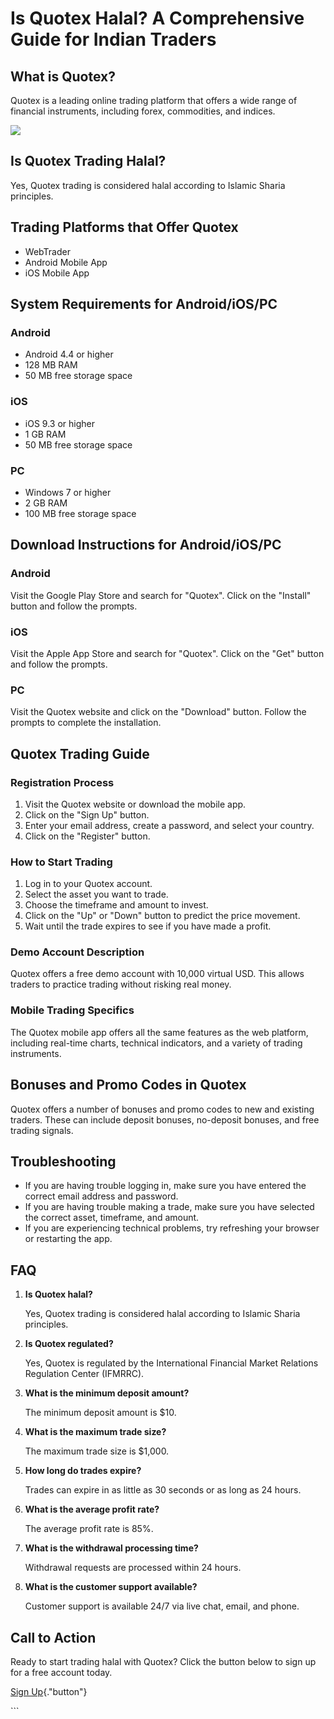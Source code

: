 # Is Quotex Halal? A Comprehensive Guide for Indian Traders

## What is Quotex?

Quotex is a leading online trading platform that offers a wide range of
financial instruments, including forex, commodities, and indices.

[![](https://static.quotex.io/files/4_en/300_250.jpg)](https://traff.sbs/brokerqxlid)

## Is Quotex Trading Halal?

Yes, Quotex trading is considered halal according to Islamic Sharia
principles.

## Trading Platforms that Offer Quotex

-   WebTrader
-   Android Mobile App
-   iOS Mobile App

## System Requirements for Android/iOS/PC

### Android

-   Android 4.4 or higher
-   128 MB RAM
-   50 MB free storage space

### iOS

-   iOS 9.3 or higher
-   1 GB RAM
-   50 MB free storage space

### PC

-   Windows 7 or higher
-   2 GB RAM
-   100 MB free storage space

## Download Instructions for Android/iOS/PC

### Android

Visit the Google Play Store and search for "Quotex". Click on the
"Install" button and follow the prompts.

### iOS

Visit the Apple App Store and search for "Quotex". Click on the
"Get" button and follow the prompts.

### PC

Visit the Quotex website and click on the "Download" button.
Follow the prompts to complete the installation.

## Quotex Trading Guide

### Registration Process

1.  Visit the Quotex website or download the mobile app.
2.  Click on the "Sign Up" button.
3.  Enter your email address, create a password, and select your
    country.
4.  Click on the "Register" button.

### How to Start Trading

1.  Log in to your Quotex account.
2.  Select the asset you want to trade.
3.  Choose the timeframe and amount to invest.
4.  Click on the "Up" or "Down" button to predict the price
    movement.
5.  Wait until the trade expires to see if you have made a profit.

### Demo Account Description

Quotex offers a free demo account with 10,000 virtual USD. This allows
traders to practice trading without risking real money.

### Mobile Trading Specifics

The Quotex mobile app offers all the same features as the web platform,
including real-time charts, technical indicators, and a variety of
trading instruments.

## Bonuses and Promo Codes in Quotex

Quotex offers a number of bonuses and promo codes to new and existing
traders. These can include deposit bonuses, no-deposit bonuses, and free
trading signals.

## Troubleshooting

-   If you are having trouble logging in, make sure you have entered the
    correct email address and password.
-   If you are having trouble making a trade, make sure you have
    selected the correct asset, timeframe, and amount.
-   If you are experiencing technical problems, try refreshing your
    browser or restarting the app.

## FAQ

1.  **Is Quotex halal?**

    Yes, Quotex trading is considered halal according to Islamic Sharia
    principles.

2.  **Is Quotex regulated?**

    Yes, Quotex is regulated by the International Financial Market
    Relations Regulation Center (IFMRRC).

3.  **What is the minimum deposit amount?**

    The minimum deposit amount is \$10.

4.  **What is the maximum trade size?**

    The maximum trade size is \$1,000.

5.  **How long do trades expire?**

    Trades can expire in as little as 30 seconds or as long as 24 hours.

6.  **What is the average profit rate?**

    The average profit rate is 85%.

7.  **What is the withdrawal processing time?**

    Withdrawal requests are processed within 24 hours.

8.  **What is the customer support available?**

    Customer support is available 24/7 via live chat, email, and phone.

## Call to Action

Ready to start trading halal with Quotex? Click the button below to sign
up for a free account today.

[Sign
Up](\%22https://broker-qx.pro/sign-up/?lid=1102511\%22){."button"}

\`\`\`

